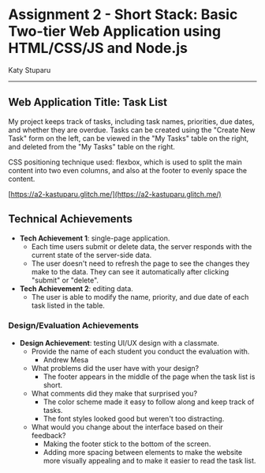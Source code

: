 Assignment 2 - Short Stack: Basic Two-tier Web Application using HTML/CSS/JS and Node.js
===

Katy Stuparu

---

## Web Application Title: Task List
My project keeps track of tasks, including task names, priorities, due dates, and whether they are overdue. Tasks can 
be created using the "Create New Task" form on the left, can be viewed in the "My Tasks" table on the right, and deleted
from the "My Tasks" table on the right.

CSS positioning technique used: flexbox, which is used to split the main content into two even columns, and also at the 
footer to evenly space the content.

[https://a2-kastuparu.glitch.me/](https://a2-kastuparu.glitch.me/)

## Technical Achievements
- **Tech Achievement 1**: single-page application.
  - Each time users submit or delete data, the server responds with the current state of the server-side data. 
  - The user doesn't need to refresh the page to see the changes they make to the data. They can see it automatically after clicking "submit" or "delete".
- **Tech Achievement 2**: editing data.
  - The user is able to modify the name, priority, and due date of each task listed in the table.

### Design/Evaluation Achievements
- **Design Achievement**: testing UI/UX design with a classmate.
  - Provide the name of each student you conduct the evaluation with.
    - Andrew Mesa
  - What problems did the user have with your design?
    - The footer appears in the middle of the page when the task list is short.
  - What comments did they make that surprised you?
    - The color scheme made it easy to follow along and keep track of tasks.
    - The font styles looked good but weren't too distracting.
  - What would you change about the interface based on their feedback?
    - Making the footer stick to the bottom of the screen.
    - Adding more spacing between elements to make the website more visually appealing and to make it easier to read the task list.
